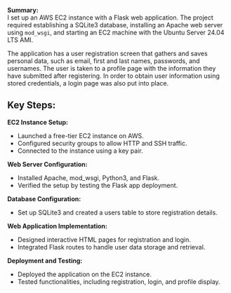 **Summary:**  
I set up an AWS EC2 instance with a Flask web application. The project required establishing a SQLite3 database, installing an Apache web server using `mod_wsgi`, and starting an EC2 machine with the Ubuntu Server 24.04 LTS AMI.  

The application has a user registration screen that gathers and saves personal data, such as email, first and last names, passwords, and usernames. The user is taken to a profile page with the information they have submitted after registering. In order to obtain user information using stored credentials, a login page was also put into place.  

## Key Steps:

**EC2 Instance Setup:**
- Launched a free-tier EC2 instance on AWS.
- Configured security groups to allow HTTP and SSH traffic.
- Connected to the instance using a key pair.

**Web Server Configuration:**
- Installed Apache, mod_wsgi, Python3, and Flask.
- Verified the setup by testing the Flask app deployment.

**Database Configuration:**
- Set up SQLite3 and created a users table to store registration details.

**Web Application Implementation:**
- Designed interactive HTML pages for registration and login.
- Integrated Flask routes to handle user data storage and retrieval.

**Deployment and Testing:**
- Deployed the application on the EC2 instance.
- Tested functionalities, including registration, login, and profile display.
